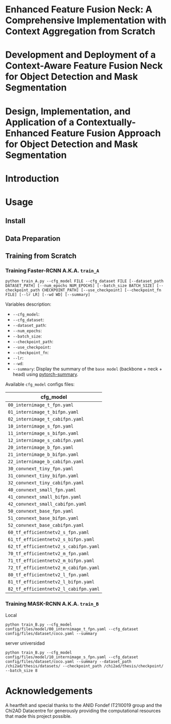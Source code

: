 # Enhanced Feature Fusion Neck: A Comprehensive Implementation with Context Aggregation from Scratch
# Development and Deployment of a Context-Aware Feature Fusion Neck for Object Detection and Mask Segmentation
# Design, Implementation, and Application of a Contextually-Enhanced Feature Fusion Approach for Object Detection and Mask Segmentation

# Introduction

# Usage

## Install

## Data Preparation

## Training from Scratch

### Training Faster-RCNN A.K.A. `train_A`

```
python train_A.py --cfg_model FILE --cfg_dataset FILE [--dataset_path DATASET_PATH] [--num_epochs NUM_EPOCHS] [--batch_size BATCH_SIZE] [--checkpoint_path CHECKPOINT_PATH] [--use_checkpoint] [--checkpoint_fn FILE] [--lr LR] [--wd WD] [--summary]
```

Variables description:
* `--cfg_model`:
* `--cfg_dataset`:
* `--dataset_path`:
* `--num_epochs`:
* `--batch_size`:
* `--checkpoint_path`:
* `--use_checkpoint`:
* `--checkpoint_fn`:
* `--lr`:
* `--wd`:
* `--summary`: Display the summary of the `base model` (backbone + neck + head) using [pytorch-summary](https://github.com/sksq96/pytorch-summary).

Available `cfg_model` configs files:

|              cfg_model                |
|:-------------------------------------:|
| `00_internimage_t_fpn.yaml          ` |
| `01_internimage_t_bifpn.yaml        ` |
| `02_internimage_t_cabifpn.yaml      ` |
| `10_internimage_s_fpn.yaml          ` |
| `11_internimage_s_bifpn.yaml        ` |
| `12_internimage_s_cabifpn.yaml      ` |
| `20_internimage_b_fpn.yaml          ` |
| `21_internimage_b_bifpn.yaml        ` |
| `22_internimage_b_cabifpn.yaml      ` |
| `30_convnext_tiny_fpn.yaml          ` |
| `31_convnext_tiny_bifpn.yaml        ` |
| `32_convnext_tiny_cabifpn.yaml      ` |
| `40_convnext_small_fpn.yaml         ` |
| `41_convnext_small_bifpn.yaml       ` |
| `42_convnext_small_cabifpn.yaml     ` |
| `50_convnext_base_fpn.yaml          ` |
| `51_convnext_base_bifpn.yaml        ` |
| `52_convnext_base_cabifpn.yaml      ` |
| `60_tf_efficientnetv2_s_fpn.yaml    ` |
| `61_tf_efficientnetv2_s_bifpn.yaml  ` |
| `62_tf_efficientnetv2_s_cabifpn.yaml` |
| `70_tf_efficientnetv2_m_fpn.yaml    ` |
| `71_tf_efficientnetv2_m_bifpn.yaml  ` |
| `72_tf_efficientnetv2_m_cabifpn.yaml` |
| `80_tf_efficientnetv2_l_fpn.yaml    ` |
| `81_tf_efficientnetv2_l_bifpn.yaml  ` |
| `82_tf_efficientnetv2_l_cabifpn.yaml` |


### Training MASK-RCNN A.K.A. `train_B`
Local
```
python train_B.py --cfg_model config/files/model/00_internimage_t_fpn.yaml --cfg_dataset config/files/dataset/coco.yaml --summary
```

server universidad
```
python train_B.py --cfg_model config/files/model/10_internimage_s_fpn.yaml --cfg_dataset config/files/dataset/coco.yaml --summary --dataset_path /chi2ad/thesis/datasets/ --checkpoint_path /chi2ad/thesis/checkpoint/ --batch_size 8
```

# Acknowledgements
A heartfelt and special thanks to the ANID Fondef IT21I0019 group and the Chi2AD Datacentre for generously providing the computational resources that made this project possible.